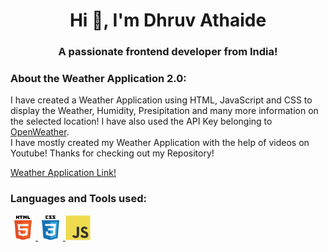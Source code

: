 <h1 align="center">Hi 👋, I'm Dhruv Athaide</h1>
<h3 align="center">A passionate frontend developer from India!</h3>

<h3 align="left">About the Weather Application 2.0:</h3>
<p align="left">
I have created a Weather Application using HTML, JavaScript and CSS to display the Weather, Humidity, Presipitation and many more information on the selected location! I have also used the API Key belonging to <a href="https://home.openweathermap.org/" target="_blank" rel="openweather">OpenWeather</a>.<br>
I have mostly created my Weather Application with the help of videos on Youtube! Thanks for checking out my Repository!
</p>
<p align="left">
<a href="https://weatherapp2-da.netlify.app/" target="_blank" rel="weatherapplication">Weather Application Link!</a>

<h3 align="left">Languages and Tools used:</h3>
<p align="left"> 
<a href="https://www.w3.org/html/" target="_blank" rel="noreferrer"> <img src="https://raw.githubusercontent.com/devicons/devicon/master/icons/html5/html5-original-wordmark.svg" alt="html5" width="40" height="40"/> </a> <a href="https://www.w3schools.com/css/" target="_blank" rel="noreferrer"> <img src="https://raw.githubusercontent.com/devicons/devicon/master/icons/css3/css3-original-wordmark.svg" alt="css3" width="40" height="40"/> </a>  <a href="https://developer.mozilla.org/en-US/docs/Web/JavaScript" target="_blank" rel="noreferrer"> <img src="https://raw.githubusercontent.com/devicons/devicon/master/icons/javascript/javascript-original.svg" alt="javascript" width="40" height="40"/> </a>
</p>
